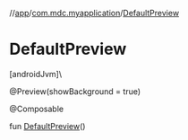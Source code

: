 //[app](../../index.md)/[com.mdc.myapplication](index.md)/[DefaultPreview](-default-preview.md)

# DefaultPreview

[androidJvm]\

@Preview(showBackground = true)

@Composable

fun [DefaultPreview](-default-preview.md)()
